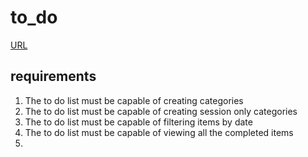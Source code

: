 # to_do
[URL](https://dauletalzhanov.github.io/to_do/)


## requirements
1. The to do list must be capable of creating categories
2. The to do list must be capable of creating session only categories
3. The to do list must be capable of filtering items by date
4. The to do list must be capable of viewing all the completed items
5. 